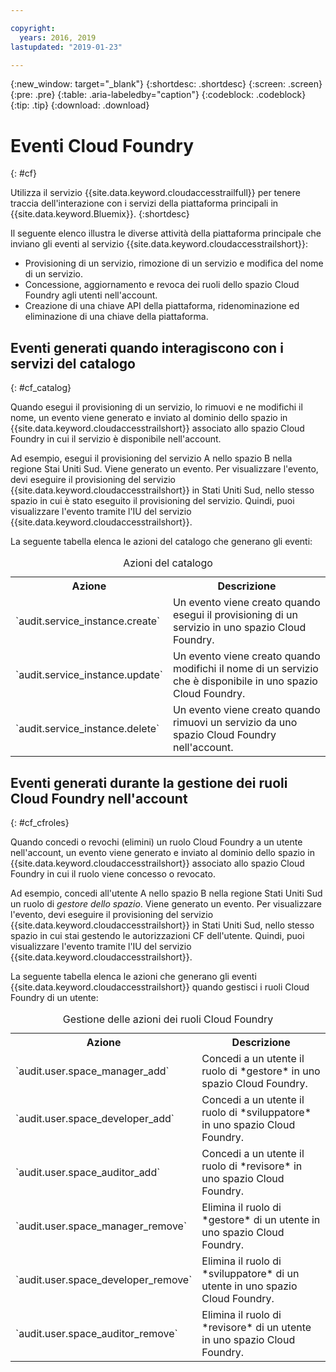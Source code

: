 ```yaml
---

copyright:
  years: 2016, 2019
lastupdated: "2019-01-23"

---
```


{:new_window: target="_blank"}
{:shortdesc: .shortdesc}
{:screen: .screen}
{:pre: .pre}
{:table: .aria-labeledby="caption"}
{:codeblock: .codeblock}
{:tip: .tip}
{:download: .download}


# Eventi Cloud Foundry
{: #cf}

Utilizza il servizio {{site.data.keyword.cloudaccesstrailfull}} per tenere traccia dell'interazione con i servizi della piattaforma principali in {{site.data.keyword.Bluemix}}. 
{:shortdesc}


Il seguente elenco illustra le diverse attività della piattaforma principale che inviano gli eventi al servizio {{site.data.keyword.cloudaccesstrailshort}}: 

* Provisioning di un servizio, rimozione di un servizio e modifica del nome di un servizio.
* Concessione, aggiornamento e revoca dei ruoli dello spazio Cloud Foundry agli utenti nell'account.
* Creazione di una chiave API della piattaforma, ridenominazione ed eliminazione di una chiave della piattaforma.


## Eventi generati quando interagiscono con i servizi del catalogo 
{: #cf_catalog}

Quando esegui il provisioning di un servizio, lo rimuovi e ne modifichi il nome, un evento viene generato e inviato al dominio dello spazio in {{site.data.keyword.cloudaccesstrailshort}} associato allo spazio Cloud Foundry in cui il servizio è disponibile nell'account. 

Ad esempio, esegui il provisioning del servizio A nello spazio B nella regione Stai Uniti Sud. Viene generato un evento. Per visualizzare l'evento, devi eseguire il provisioning del servizio {{site.data.keyword.cloudaccesstrailshort}} in Stati Uniti Sud, nello stesso spazio in cui è stato eseguito il provisioning del servizio. Quindi, puoi visualizzare l'evento tramite l'IU del servizio {{site.data.keyword.cloudaccesstrailshort}}.

La seguente tabella elenca le azioni del catalogo che generano gli eventi:

<table>
  <caption>Azioni del catalogo</caption>
  <tr>
    <th>Azione</th>
	  <th>Descrizione</th>
  <tr>
  <tr>
    <td>`audit.service_instance.create`</td>
	<td>Un evento viene creato quando esegui il provisioning di un servizio in uno spazio Cloud Foundry.</td>
  </tr>
  <tr>
    <td>`audit.service_instance.update`</td>
	<td>Un evento viene creato quando modifichi il nome di un servizio che è disponibile in uno spazio Cloud Foundry.</td>
  </tr>
  <tr>
    <td>`audit.service_instance.delete`</td>
	<td>Un evento viene creato quando rimuovi un servizio da uno spazio Cloud Foundry nell'account.</td>
  </tr>
</table>


 	

## Eventi generati durante la gestione dei ruoli Cloud Foundry nell'account 
{: #cf_cfroles} 

Quando concedi o revochi (elimini) un ruolo Cloud Foundry a un utente nell'account, un evento viene generato e inviato al dominio dello spazio in {{site.data.keyword.cloudaccesstrailshort}} associato allo spazio Cloud Foundry in cui il ruolo viene concesso o revocato. 

Ad esempio, concedi all'utente A nello spazio B nella regione Stati Uniti Sud un ruolo di *gestore dello spazio*. Viene generato un evento. Per visualizzare l'evento, devi eseguire il provisioning del servizio {{site.data.keyword.cloudaccesstrailshort}} in Stati Uniti Sud, nello stesso spazio in cui stai gestendo le autorizzazioni CF dell'utente. Quindi, puoi visualizzare l'evento tramite l'IU del servizio {{site.data.keyword.cloudaccesstrailshort}}.


La seguente tabella elenca le azioni che generano gli eventi {{site.data.keyword.cloudaccesstrailshort}} quando gestisci i ruoli Cloud Foundry di un utente:

<table>
  <caption>Gestione delle azioni dei ruoli Cloud Foundry</caption>
  <tr>
    <th>Azione</th>
	<th>Descrizione</th>
  <tr>
  <tr>
    <td>`audit.user.space_manager_add`</td>
	<td>Concedi a un utente il ruolo di *gestore* in uno spazio Cloud Foundry.</td>
  </tr>
  <tr>
    <td>`audit.user.space_developer_add`</td>
	<td>Concedi a un utente il ruolo di *sviluppatore* in uno spazio Cloud Foundry.</td>
  </tr>
  <tr>
    <td>`audit.user.space_auditor_add`</td>
	<td>Concedi a un utente il ruolo di *revisore* in uno spazio Cloud Foundry.</td>
  </tr>
  <tr>
    <td>`audit.user.space_manager_remove`</td>
	<td>Elimina il ruolo di *gestore* di un utente in uno spazio Cloud Foundry.</td>
  </tr>
  <tr>
    <td>`audit.user.space_developer_remove`</td>
	<td>Elimina il ruolo di *sviluppatore* di un utente in uno spazio Cloud Foundry.</td>
  </tr>
  <tr>
    <td>`audit.user.space_auditor_remove`</td>
	<td>Elimina il ruolo di *revisore* di un utente in uno spazio Cloud Foundry.</td>
  </tr>
</table>






	
 	
 	

